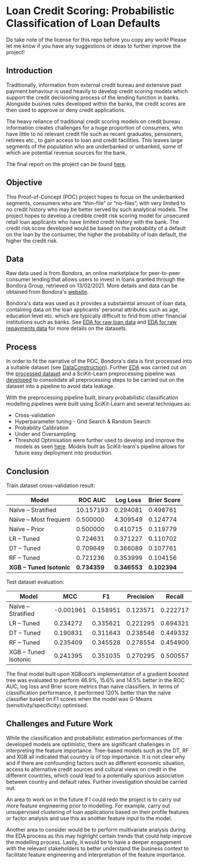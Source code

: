 # Loan Credit Scoring: Probabilistic Classification of Loan Defaults

Do take note of the license for this repo before you copy any work!  Please let me know if you have any suggestions or ideas to further improve the project!

## Introduction

Traditionally, information from external credit bureau and extensive past payment behaviour is used heavily to develop credit scoring models which support the credit decisioning process of the lending function in banks. Alongside busines rules developed within the banks, the credit scores are then used to approve or deny credit applications.

The heavy reliance of traditional credit scoring models on credit bureau information creates challenges for a huge proportion of consumers, who have little to no relevant credit file such as recent graduates, pensioners, retirees etc., to gain access to loan and credit facilities. This leaves large segments of the population who are underbanked or unbanked, some of which are potential revenue sources for the bank.

The final report on the project can be found [here](Docs/Report/Report.pdf).

## Objective

This Proof-of-Concept (POC) project hopes to focus on the underbanked segments, consumers who are “thin-file” or “no-files”, with very limited to no credit history who may be better served by such analytical models. The project hopes to develop a credible credit risk scoring model for unsecured retail loan applicants who have limited credit history with the bank. The credit risk score developed would be based on the probability of a default on the loan by the consumer, the higher the probability of loan default, the higher the credit risk.

## Data

Raw data used is from Bondora, an online marketplace for peer-to-peer consumer lending that allows users to invest in loans granted through the Bondora Group, retrieved on 13/02/2021. More details and data can be obtained from Bondora's [website](https://www.bondora.com/en/public-reports).

Bondora's data was used as it provides a substaintial amount of loan data, containing data on the loan applicants' personal attributes such as age, education level etc. which are typically difficult to find from other financial institutions such as banks. See [EDA for raw loan data](Code/EDA/rawLoanDataEDA.ipynb) and [EDA for raw repayments data](Code/EDA/rawRepaymentsData.ipynb) for more details on the datasets.


## Process

In order to fit the narrative of the POC, Bondora's data is first processed into a suitable dataset (see [DataConstruction](Code/DataConstruction/DataConstructionFinal.ipynb)). Further [EDA](Code/EDA/POALoanDataEDA.ipynb) was carried out on the [processed dataset](Data/Processed/) and a SciKit-Learn preprocessing pipeline was [developed](Code/DataPrep/POAPreprocessing.ipynb) to consolidate all preprocessing steps to be carried out on the dataset into a pipeline to avoid data leakage.

With the preprocessing pipeline built, binary probabilistic classification modelling pipelines were built using SciKit-Learn and several techniques as:
* Cross-validation
* Hyperparameter tuning - Grid Search & Random Search
* Probability Calibration
* Under and Oversampling
* Threshold Optimisation
were further used to develop and improve the models as seen [here](Code/Model/Modelling/Modelling.ipynb). Models built as SciKit-learn's pipeline allows for future easy deployment into production.

## Conclusion

Train dataset cross-validation result:

|Model|ROC AUC|Log Loss|Brier Score|
|-----|-------|--------|-----------|
|Naïve – Stratified|10.157193|0.294081|0.498761|
|Naïve – Most frequent|0.500000|4.309549|0.124774|
|Naïve – Prior|0.500000|0.410715|0.119779|
|LR – Tuned| 0.724631| 0.371227| 0.110702|
|DT – Tuned| 0.709649| 0.366089| 0.107761|
|RF – Tuned| 0.721236| 0.353999| 0.104156|
|__XGB – Tuned Isotonic__| __0.734359__| __0.346553__|__0.102394__|

Test dataset evaluation:

|Model|MCC|F1|Precision|Recall|
|-----|-------|--------|-----------|----|
|Naïve – Stratified|-0.001961|0.158951|0.123571|0.222717|
|LR – Tuned| 0.234272| 0.335621| 0.221295| 0.694321|
|DT – Tuned| 0.190831| 0.311643| 0.238546| 0.449332|
|RF – Tuned| 0.235409| 0.345528| 0.278554| 0.454900|
|XGB – Tuned Isotonic| 0.241395| 0.351035| 0.270295| 0.500557|

The final model built upon XGBoost’s implementation of a gradient boosted tree was evaluated to perform 46.9%, 15.6% and 14.5% better in the ROC AUC, log loss and Brier score metrics than naïve classifiers. In terms of classification performance, it performed 120% better than the naïve classifier based on F1 scores when the model was G-Means (sensitivity/specificity) optimised.

## Challenges and Future Work

While the classification and probabilistic estimation performances of the developed models are optimistic, there are significant challenges in interpreting the feature importance. Tree-based models such as the DT, RF and XGB all indicated that country is of top importance. It is not clear why and if there are confounding factors such as different economic situation, access to alternative credit sources and cultural views on credit in the different countries, which could lead to a potentially spurious association between country and default rates. Further investigation should be carried out.

An area to work on in the future if I could redo the project is to carry out more feature engineering prior to modelling. For example, carry out unsupervised clustering of loan applications based on their profile features or factor analysis and use this as another feature input to the model.

Another area to consider would be to perform multivariate analysis during the EDA process as this may highlight certain trends that could help improve the modelling process. Lastly, it would be to have a deeper engagement with the relevant stakeholders to better understand the business context to facilitate feature engineering and interpretation of the feature importance.
